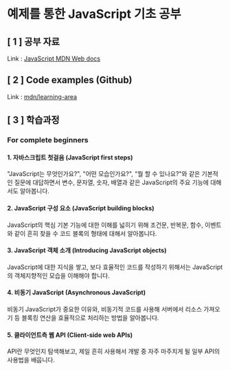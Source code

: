 # 예제를 통한 JavaScript 기초 공부

## [ 1 ] 공부 자료

Link : [JavaScript MDN Web docs](https://developer.mozilla.org/ko/docs/Web/JavaScript)

## [ 2 ] Code examples (Github)

Link : [mdn/learning-area](https://github.com/mdn/learning-area)

## [ 3 ] 학습과정

### **For complete beginners**

#### **1. 자바스크립트 첫걸음 (JavaScript first steps)**

"JavaScript는 무엇인가요?", "어떤 모습인가요?", "뭘 할 수 있나요?"와 같은 기본적인 질문에 대답하면서 변수, 문자열, 숫자, 배열과 같은 JavaScript의 주요 기능에 대해서도 알아봅니다.

#### **2. JavaScript 구성 요소 (JavaScript building blocks)**

JavaScript의 핵심 기본 기능에 대한 이해를 넓히기 위해 조건문, 반복문, 함수, 이벤트와 같이 흔히 찾을 수 코드 블록의 형태에 대해서 알아봅니다.

#### **3. JavaScript 객체 소개 (Introducing JavaScript objects)**

JavaScript에 대한 지식을 쌓고, 보다 효율적인 코드를 작성하기 위해서는 JavaScript의 객체지향적인 모습을 이해해야 합니다.

#### **4. 비동기 JavaScript (Asynchronous JavaScript)**

비동기 JavaScript가 중요한 이유와, 비동기적 코드를 사용해 서버에서 리소스 가져오기 등 블록킹 연산을 효율적으로 처리하는 방법을 알아봅니다.

#### **5. 클라이언트측 웹 API (Client-side web APIs)**

API란 무엇인지 탐색해보고, 제일 흔히 사용해서 개발 중 자주 마주치게 될 일부 API의 사용법을 배웁니다.
